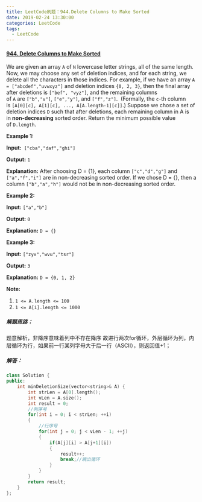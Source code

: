 ```yaml
---
title: LeetCode刷题：944.Delete Columns to Make Sorted
date: 2019-02-24 13:30:00
categories: LeetCode
tags:
  - LeetCode
---
```

#### [944\. Delete Columns to Make Sorted](https://leetcode-cn.com/problems/delete-columns-to-make-sorted/)
We are given an array `A` of `N` lowercase letter strings, all of the same length.
Now, we may choose any set of deletion indices, and for each string, we delete all the characters in those indices.
For example, if we have an array `A = ["abcdef","uvwxyz"]` and deletion indices `{0, 2, 3}`, then the final array after deletions is `["bef", "vyz"]`, and the remaining columns of `A` are `["b","v"]`, `["e","y"]`, and `["f","z"]`.  (Formally, the `c`-th column is `[A[0][c], A[1][c], ..., A[A.length-1][c]]`.)
Suppose we chose a set of deletion indices `D` such that after deletions, each remaining column in A is in **non-decreasing** sorted order.
Return the minimum possible value of `D.length`.

**Example 1:**

**Input:**` ["cba","daf","ghi"]`

**Output:** `1`

**Explanation:** 
After choosing D = {1}, each column `["c","d","g"]` and `["a","f","i"]` are in non-decreasing sorted order.
If we chose D = {}, then a column `["b","a","h"]` would not be in non-decreasing sorted order.

**Example 2:**

**Input:** `["a","b"]`

**Output:** `0`

**Explanation:** `D = {}`

**Example 3:**

**Input:** `["zyx","wvu","tsr"]`

**Output:** `3`

**Explanation:** `D = {0, 1, 2}`

**Note:**
1.  `1 <= A.length <= 100`
2.  `1 <= A[i].length <= 1000`
##### 解题思路：
题意解析，非降序意味着列中不存在降序
故进行两次for循环，外层循环为列，内层循环为行，如果前一行某列字母大于后一行（ASCII），则返回值+1；
##### 解答：
```cpp
class Solution {
public:
    int minDeletionSize(vector<string>& A) {
        int strLen = A[0].length();
        int vLen = A.size();
        int result = 0;
        //列序号
        for(int i = 0; i < strLen; ++i)
        {
            //行序号
            for(int j = 0; j < vLen - 1; ++j)
            {
                if(A[j][i] > A[j+1][i])
                {
                    result++;
                    break;//跳出循环
                }
            }
        }
        return result;
    }
};
```